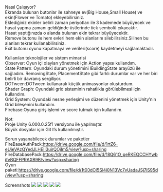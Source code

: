 Nasıl Çalışıyor? <br>
Ekranda bulunan butonlar ile sahneye ev(Big House,Small House) ve ekin(Flower ve Tomato) ekleyebilirsiniz.<br>
Eklediğiniz ekinler belirli zaman periyotları ile 3 kademede büyüyecek ve hasat yapma zamanı geldiğinde üstlerinde tick sembolü çıkacaktır.<br>
Hasat yaptığınızda o alanda bulunan ekin tekrar büyüyecektir.<br>
Remove butonu ile hem evleri hem ekin alanlarını silebilirsiniz.Silinen bu alanları tekrar kullanabilirsiniz.<br>
Exit butonu oyunu kapatmaya ve verileri(score) kaydetmeyi sağlamaktadır.<br>

Kullanılan teknolojiler ve sistem mimarisi <br>
Observer: Oyun içi olayları yönetmek için Action yapısı kullandım.<br>
State Pattern: Oyundaki durum yönetimini IBuildingState arayüzü ile sağladım. RemovingState, PlacementState gibi farklı durumlar var ve her biri belirli bir davranış sergiliyor.<br>
DOTween:DOTween kullanarak küçük animasyonlar oluşturdum.<br>
Shader Graph: Oyundaki grid sisteminin rahatlıkla görülebilmesi için kullandım.<br>
Grid System: Oyundaki nesne yerleşimi ve düzenini yönetmek için Unity’nin Grid bileşenini kullandım.<br>
Firebase:Oyuna giriş işlemi ve score tutmak için kullandım.<br>

Not:<br>
Proje Unity 6.000.0.25f1 versiyonu ile yapılmıştır.<br>
Büyük dosyalar için Git lfs kullanılmıştır.<br>

Sorun yaşanabilecek durumlar ve paketler<br>
FireBaseAuthPack:https://drive.google.com/file/d/1rtZ6-eUieVAzQYedJLHEII3uirQOjIm5/view?usp=sharing  <br>
FireDatabasePack:https://drive.google.com/file/d/18Q61O_geRKEQCCHYwbifvBQFFPRAXB9B/view?usp=sharing  <br>
Oyun paketi:https://drive.google.com/file/d/1t00dOl5Sl4i0N13Vc7vUadaJSj7iS95d/view?usp=sharing  <br>

Screenshots
![](/FarmLogin.PNG)
![](/FarmRegister.PNG)
![](/Farm1.PNG)
![](/Farm2.PNG)
![](/Farm3.PNG)
